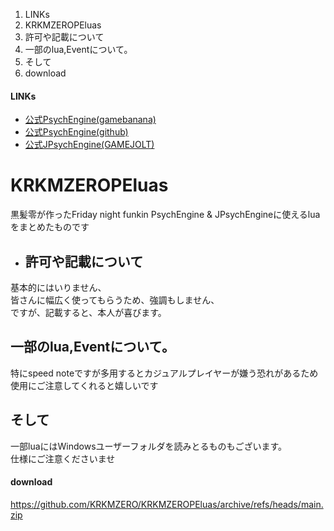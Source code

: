 1. LINKs
2. KRKMZEROPEluas
3. 許可や記載について
4. 一部のlua,Eventについて。
5. そして
6. download





#### LINKs
- [公式PsychEngine(gamebanana)](https://gamebanana.com/mods/309789)
- [公式PsychEngine(github)](https://github.com/ShadowMario/FNF-PsychEngine/releases)
- [公式JPsychEngine(GAMEJOLT)](https://gamejolt.com/games/JPsych-Engine/726750)

# KRKMZEROPEluas
黒髪零が作ったFriday night funkin PsychEngine & JPsychEngineに使えるluaをまとめたものです
  

* ## 許可や記載について
基本的にはいりません、  
皆さんに幅広く使ってもらうため、強調もしません、  
ですが、記載すると、本人が喜びます。  
  
##  一部のlua,Eventについて。
特にspeed noteですが多用するとカジュアルプレイヤーが嫌う恐れがあるため  
使用にご注意してくれると嬉しいです  
  
## そして
一部luaにはWindowsユーザーフォルダを読みとるものもございます。  
仕様にご注意くださいませ  
  
#### download
https://github.com/KRKMZERO/KRKMZEROPEluas/archive/refs/heads/main.zip
